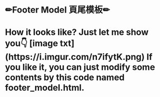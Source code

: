 <h1>✏Footer Model 頁尾模板✏<h1>
How it looks like? Just let me show you👇
[image txt](https://i.imgur.com/n7ifytK.png)
If you like it, you can just modify some contents by this code named footer_model.html.
